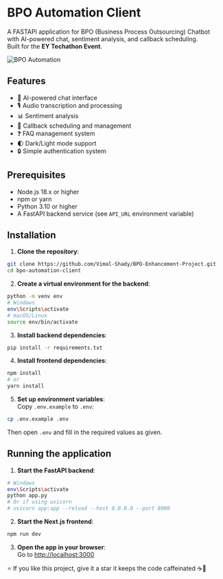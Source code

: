 # BPO Automation Client

A FASTAPI application for BPO (Business Process Outsourcing) Chatbot with AI-powered chat, sentiment analysis, and callback scheduling.  
Built for the **EY Techathon Event**.

![BPO Automation](https://placeholder.svg?height=300&width=600)

## Features

- 💬 AI-powered chat interface
- 🎙️ Audio transcription and processing
- 📊 Sentiment analysis
- 📅 Callback scheduling and management
- ❓ FAQ management system
- 🌓 Dark/Light mode support
- 🔒 Simple authentication system

## Prerequisites

- Node.js 18.x or higher
- npm or yarn
- Python 3.10 or higher
- A FastAPI backend service (see `API_URL` environment variable)

## Installation

1. **Clone the repository**:
```bash
git clone https://github.com/Vimal-Shady/BPO-Enhancement-Project.git
cd bpo-automation-client
```

2. **Create a virtual environment for the backend**:
```bash
python -m venv env
# Windows
env\Scripts\activate
# macOS/Linux
source env/bin/activate
```

3. **Install backend dependencies**:
```bash
pip install -r requirements.txt
```

4. **Install frontend dependencies**:
```bash
npm install
# or
yarn install
```

5. **Set up environment variables**:  
Copy `.env.example` to `.env`:
```bash
cp .env.example .env
```
Then open `.env` and fill in the required values as given.


## Running the application

1. **Start the FastAPI backend**:
```bash
# Windows
env\Scripts\activate
python app.py
# Or if using uvicorn
# uvicorn app:app --reload --host 0.0.0.0 --port 8000
```

2. **Start the Next.js frontend**:
```bash
npm run dev
```

3. **Open the app in your browser**:  
Go to [http://localhost:3000](http://localhost:3000)

  ⭐ If you like this project, give it a star it keeps the code caffeinated ☕🚀
